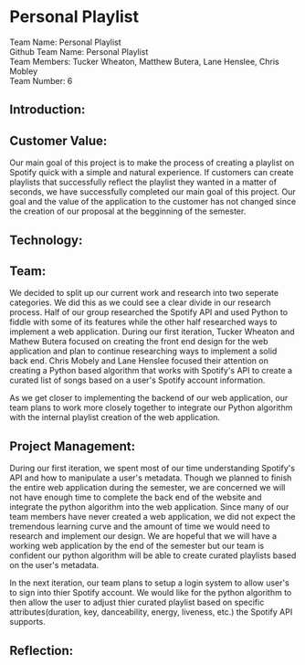 <h1>Personal Playlist</h1>
Team Name: Personal Playlist<br>
Github Team Name: Personal Playlist<br>
Team Members: Tucker Wheaton, Matthew Butera, Lane Henslee, Chris Mobley<br>
Team Number: 6<br>

<h2>Introduction: </h2> 

<h2>Customer Value:</h2>
<p>Our main goal of this project is to make the process of creating a playlist on Spotify quick with a simple and natural experience. If customers can create playlists that successfully reflect the playlist they wanted in a matter of seconds, we have successfully completed our main goal of this project. Our goal and the value of the application to the customer has not changed since the creation of our proposal at the begginning of the semester.</p>

<h2>Technology:</h2>

<h2>Team:</h2>
<p> We decided to split up our current work and research into two seperate categories. We did this as we could see a clear divide in our research process. Half of our group researched the Spotify API and used Python to fiddle with some of its features while the other half researched ways to implement a web application. During our first iteration, Tucker Wheaton and Mathew Butera focused on creating the front end design for the web application and plan to continue researching ways to implement a solid back end. Chris Mobely and Lane Henslee focused their attention on creating a Python based algorithm that works with Spotify's API to create a curated list of songs based on a user's Spotify account information.

As we get closer to implementing the backend of our web application, our team plans to work more closely together to integrate our Python algorithm with the internal playlist creation of the web application.
</p> 

<h2>Project Management:</h2>
<p>During our first iteration, we spent most of our time understanding Spotify's API and how to manipulate a user's metadata. Though we planned to finish the entire web application during the semester, we are concerned we will not have enough time to complete the back end of the website and integrate the python algorithm into the web application. Since many of our team members have never created a web application, we did not expect the tremendous learning curve and the amount of time we would need to research and implement our design. We are hopeful that we will have a working web application by the end of the semester but our team is confident our python algorithm will be able to create curated playlists based on the user's metadata.

In the next iteration, our team plans to setup a login system to allow user's to sign into thier Spotify account. We would like for the python algorithm to then allow the user to adjust thier curated playlist based on specific attributes(duration, key, danceability, energy, liveness, etc.) the Spotify API supports.</p>

<h2>Reflection:</h2>
